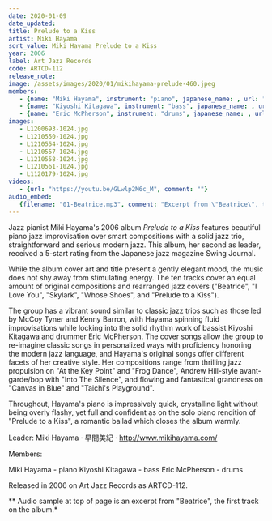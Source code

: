 ```yaml
---
date: 2020-01-09
date_updated: 
title: Prelude to a Kiss
artist: Miki Hayama
sort_value: Miki Hayama Prelude to a Kiss
year: 2006
label: Art Jazz Records
code: ARTCD-112
release_note: 
image: /assets/images/2020/01/mikihayama-prelude-460.jpeg
members:
   - {name: "Miki Hayama", instrument: "piano", japanese_name: , url: ""}
   - {name: "Kiyoshi Kitagawa", instrument: "bass", japanese_name: , url: ""}
   - {name: "Eric McPherson", instrument: "drums", japanese_name: , url: ""}
images: 
   - L1200693-1024.jpg
   - L1210550-1024.jpg
   - L1210554-1024.jpg
   - L1210557-1024.jpg
   - L1210558-1024.jpg
   - L1210561-1024.jpg
   - L1120179-1024.jpg
videos: 
   - {url: "https://youtu.be/GLwlp2M6c_M", comment: ""}
audio_embed:
   {filename: "01-Beatrice.mp3", comment: "Excerpt from \"Beatrice\", the first track on the album:"}
---
```


Jazz pianist Miki Hayama's 2006 album *Prelude to a Kiss* features beautiful piano jazz improvisation over smart compositions with a solid jazz trio, straightforward and serious modern jazz. This album, her second as leader, received a 5-start rating from the Japanese jazz magazine Swing Journal.

While the album cover art and title present a gently elegant mood, the music does not shy away from stimulating energy. The ten tracks cover an equal amount of original compositions and rearranged jazz covers ("Beatrice", "I Love You", "Skylark", "Whose Shoes", and "Prelude to a Kiss").

The group has a vibrant sound similar to classic jazz trios such as those led by McCoy Tyner and Kenny Barron, with Hayama spinning fluid improvisations while locking into the solid rhythm work of bassist Kiyoshi Kitagawa and drummer Eric McPherson. The cover songs allow the group to re-imagine classic songs in personalized ways with proficiency honoring the modern jazz language, and Hayama's original songs offer different facets of her creative style. Her compositions range from thrilling jazz propulsion on "At the Key Point" and "Frog Dance", Andrew Hill-style avant-garde/bop with "Into The Silence", and flowing and fantastical grandness on "Canvas in Blue" and "Taichi's Playground".

Throughout, Hayama's piano is impressively quick, crystalline light without being overly flashy, yet full and confident as on the solo piano rendition of "Prelude to a Kiss", a romantic ballad which closes the album warmly.

Leader: Miki Hayama · 早間美紀 · http://www.mikihayama.com/

Members:

Miki Hayama - piano
Kiyoshi Kitagawa - bass
Eric McPherson - drums

Released in 2006 on Art Jazz Records as ARTCD-112.


** Audio sample at top of page is an excerpt from "Beatrice", the first track on the album.*
